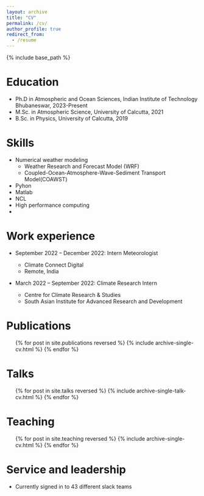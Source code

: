 ```yaml
---
layout: archive
title: "CV"
permalink: /cv/
author_profile: true
redirect_from:
  - /resume
---
```


{% include base_path %}

Education
======
* Ph.D in Atmospheric and Ocean Sciences, Indian Institute of Technology Bhubaneswar, 2023-Present
* M.Sc. in Atmospheric Science, University of Calcutta, 2021
* B.Sc. in Physics, University of Calcutta, 2019
  
Skills
======
* Numerical weather modeling
  * Weather Research and Forecast Model (WRF)
  * Coupled-Ocean-Atmosphere-Wave-Sediment Transport Model(COAWST)
* Pyhon
* Matlab
* NCL
* High performance computing
* 
Work experience
======
* September 2022 – December 2022: Intern Meteorologist
  * Climate Connect Digital
  * Remote, India

* March 2022 – September 2022: Climate Research Intern
  * Centre for Climate Research & Studies
  * South Asian Institute for Advanced Research and Development

Publications
======
  <ul>{% for post in site.publications reversed %}
    {% include archive-single-cv.html %}
  {% endfor %}</ul>
  
Talks
======
  <ul>{% for post in site.talks reversed %}
    {% include archive-single-talk-cv.html  %}
  {% endfor %}</ul>
  
Teaching
======
  <ul>{% for post in site.teaching reversed %}
    {% include archive-single-cv.html %}
  {% endfor %}</ul>
  
Service and leadership
======
* Currently signed in to 43 different slack teams
